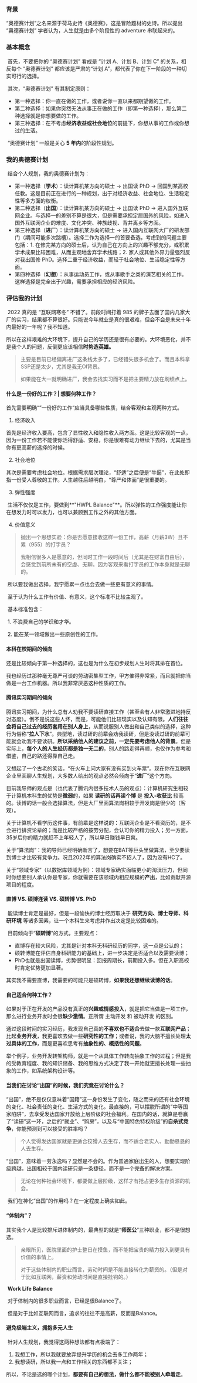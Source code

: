 ### 背景

​	“奥德赛计划”之名来源于荷马史诗《奥德赛》，这是冒险题材的史诗。所以提出 “奥德赛计划” 学者认为，人生就是由多个阶段性的 adventure 串联起来的。



### 基本概念

​	首先，不要把你的 “奥德赛计划” 看成是 “计划 A、计划 B、计划 C” 的关系，相反每个 “奥德赛计划” 都应该是严肃的“计划 A”，都代表了你在下一阶段的一种切实可行的选择。

​	其次，“奥德赛计划” 有其制定原则：

*   第一种选择：你一直在做的工作，或者说你一直以来都期望做的工作。
*   第二种选择：如果你突然无法从事正在做的工作（即第一种选择），那么第二种选择就是你想要做的工作。
*   第三种选择：在不考虑**经济收益或社会地位**的前提下，你想从事的工作或你想过的生活。

​	“奥德赛计划” 一般是关心 **5 年内**的阶段性规划。



### 我的奥德赛计划

​	结合个人规划，我的奥德赛计划为：

*   第一种选择（**学术**）：读计算机某方向的硕士 -> 出国读 PhD -> 回国到某高校任教。这是目前正在进行的一种规划，出于对经济收益、社会地位、生活稳定性等多方面的权衡。
*   第二种选择（**出国**）：读计算机某方向的硕士 -> 出国读 PhD -> 进入国外互联网企业。与选择一的差别不算是很大，但是需要承担定居国外的风险，如进入国外互联网企业的难度、文化冲突、种族歧视、背井离乡等方面。
*   第三种选择（**进厂**）：读计算机某方向的硕士 -> 进入国内互联网大厂的研发部门（期间可能多次跳槽）。选择二作为选择一的首要备选，考虑到的问题主要包括：1. 在修完某方向的硕士后，认为自己在方向上的兴趣不够充分，或积累学术成果比较困难，从而主观地舍弃学术线路；2. 家人或其他外界力量强烈反对我出国修 PhD。选择二重于经济收益，而轻于社会地位、生活稳定性等方面。
*   第四种选择（**幻想**）：从事运动员工作，或从事歌手之类的演艺相关的工作。这样选择是完全出于兴趣，需要承担相应的经济风险。



### 评估我的计划

​	2022 真的是 “互联网寒冬” 不错了。前段时间打着 985 的牌子去面了国内几家大厂的实习，结果都不算很好。只能说今年就业是真的很艰难，但会不会是未来十年内最好的一年呢？我不知道。

​	所以在这样艰难的大环境下，提升自己的学历还是很有必要的。大环境恶化，并不是我个人的问题，反倒更应该相信**时势造英雄。**

>主要是目前已经偏离进厂这条线太多了，已经错失很多机会了。而且本科拿SSP还是太少，尤其是我无OI背景。
>
>如果能在大一就明确进厂，我会去找实习而不是把主要精力放在刷绩点上。



#### 什么是一份好的工作？| 想要何种工作？

​	首先需要明确“”一份好的工作“应当具备哪些性质，结合客观和主观两种方式。

1. 经济收入

​	首先是经济收入要高，包含了显性收入和隐性收入两方面。这是比较客观的一点，因为一份工作若不能使你活得舒适、安稳，你是很难有动力继续下去的，尤其是当你有更高薪的选择的时候。

2. 社会地位

​	其次是需要考虑社会地位。根据需求层次理论，“舒适”之后便是“牛逼”，在此处即指一份受人尊敬的工作。人生越往后越明白，“尊严和体面”是很重要的。

3. 弹性强度

​	生活不仅仅是工作，要做到**"HWPL Balance"**。所以弹性的工作强度能让你在想发力时可以发力，也可以兼顾到工作之外的其他方面。

4. 价值意义

> 抛出一个思想实验：你是否愿意接收这样一份工作，高薪（月薪3W）且不累（955）的打字员？
>
> 我相信很多人是愿意的，但同时工作一段时间后（尤其是在财富自由后），会感觉到前所未有的空虚、无聊。因为客观来看打字员的工作本身就是无聊的。

​	所以要我做出选择，我宁愿累一点也会去做一些更有意义的事情。

​	至于认为什么工作有价值、有意义，这个标准不比较主观了。

​	基本标准包含：

​		1. 不浪费自己的学识和才华。

​		2. 能在某一领域做出一些原创性的工作。





#### 本科在校期间的倾向

​	还是比较倾向于第一种选择的，这也是为什么在初步规划人生时将其排在首位。

​	我也经历过那种毫无尊严可谈的劳动密集型工作，甲方催得非常紧，而且就把你当做是一台工作机器。所以我非常厌恶这种性质的工作。



#### 腾讯实习期间的倾向

​	腾讯实习期间，为什么总有人劝我不要读研直接工作（甚至会有人非常激进地持反对态度）。倒不是说这些人坏，而是，可能他们比较现实以及认知有限。**人们往往会将自己过去的经历套用在别人身上**，从而说服别人做出和自己类似的选择，这种行为俗称“**拉人下水**”。典型地，读过研的前辈会劝我读研，但是没读过研的前辈可能就会劝我不要读研。**所以采纳他人的建议之前，一定先要考虑他人的背景**。但是实际上，**每个人的人生经历都是独一无二的**，别人的路走得再顺，也仅作为参考和借鉴，自己的路还得靠自己走。

​	又想起了一个古老的笑话，“在火车上问大家有没有买到火车票”。现在你在互联网企业里面聊人生规划，大多数人给出的观点必然会倾向于“**进厂**”这个方向。

​	目前我导师的观点是（也代表了腾讯内很多技术人员的观点）：计算机研究生相较于计算机本科生的优势是**微弱**的，如果 **读研的话再读个博** 是 **投入-收获比** 较高的。读博的话一般会选择算法，但是大厂里面算法岗相较于开发岗是很少的（客观）。

​	关于计算机不看学历这件事，有前辈是这样说的：互联网企业是不看资历的，是不会进行排资论辈的；而是比较严格的按劳分配，会认可你的精力投入；另一方面，35岁后你的精力就赶不上年轻人了，所以早日赚钱早日爽。

​	关于“算法岗”：我的导师已经明确断言了，想要在BAT等巨头里做算法，至少要读到博士才比较有竞争力。况且2022年的算法岗确实不招人了，因为没有HC了。

​	关于“领域专家”（以数据库领域为例）：领域专家确实面临更小的淘汰压力，但同时你想要别人承认你是专家，你就需要在该领域内相应规模的**产出**，比如贡献开源项目的程度。



#### 直博 VS. 硕博连读 VS. 硕转博 VS. PhD

​	能读博士肯定是最好，但是一段愉快的博士经历取决于 **研究方向、博士导师、科研环境** 等诸多因素，让一个本科生来考虑并作出决定是比较困难的。

​	目前倾向于“**硕转博**”的方式，主要观点：

- 直博存在较大风险，尤其是针对本科无科研经历的同学，这一点是公认的；
- 硕转博能在评估自身科研能力的基础上，进一步决定是否适合以及需要读博；
- PhD也就是出国读博，劣势很明显：回报周期长，前期投入多。但在入职高校时肯定优势更加显著。

​	其实我不需要直博，我需要的可能只是硕转博，**如果我还想继续读博的话**。





#### 自己适合何种工作？

​	如果对于正在开发的产品没有真正的**兴趣或情感投入**，就是把它当做是一项工作，那么进行业务开发时会很**缺少激情**。正所谓 主动开发 和 被动开发 的区别。

​	通过这段时间的实习经历，我发现自己真的**不喜欢也不适合**去做一款**互联网产品**；比起**业务开发**，我更喜欢去做一些**研究性的工作**；或者说，我的大脑不擅长处理**太过具体的工作**，而是更喜欢思考有**抽象性的、概括性的问题**。

​	举个例子，业务开发转架构师，就是一个从具体工作转向抽象工作的过程；但是我的受教育程度、我的知识储备、我的思维方式决定了我一开始就更擅长处理一些抽象的工作，如系统架构设计等。

 

#### 当我们在讨论“出国”的时候，我们究竟在讨论什么？

​	“出国”，绝不是仅仅意味着“国籍”这一身份发生了变化，随之而来的还有社会环境的变化、社会责任的变化、生活方式的变化。最直接的，可以摆脱所谓的“中等国家陷阱”，去享受发达国家开放给上层阶级的社会福利。在国内的话，就算是卷赢了“读研”这一环，之后的“就业”、“购房”，以及与“中国特色特权阶级”的**自杀式竞争**，你能预测到可以接受的胜率吗？

> 个人觉得发达国家就是更适合狡猾人去生存，而不适合老实人、勤勤恳恳的人去生存。

​	“出国”，意味着一劳永逸吗？显然是不会的。作为普通家庭出生的人，想要实现阶级跨越，出国相较于国内读研只是一条捷径，而不是一个完备的解决方案。

> 无论在何种社会环境下，都要做上层阶级，这样才有抢占更多生存资源的机会。

​	我们在神化“出国”的作用吗？在一定程度上确实如此。



#### “体制内”？

​	其实我个人是比较排斥进体制内的，最典型的就是“**师医公**”三种职业，都不是很想选。

> 亲眼所见，医院里面的护士整日在摸鱼，而不能把宝贵的精力投入到更具有价值的事情上。
>
> 对于这些体制内的职业而言，劳动时间是不能直接转化为薪资的。（但是对于比如互联网，薪资和劳动时间是直接挂钩的。）

​	**Work Life Balance**

​	对于体制内的很多职业而言，已经是很Balance了。

​	但是对于比如互联网而言，追求的往往不是高薪，反而是Balance。



#### 避免极端主义，拥抱多元人生

​	针对人生规划，我觉得这两种想法都有点极端了：

1. 我想工作，所以我就要放弃提升学历的机会去多工作两年；
2. 我想读研，所以我一点和工作相关的东西都不关注；

​	所以，不论是选的哪个计划，**都要有自己的想法，做什么都不能被别人牵着走**。
